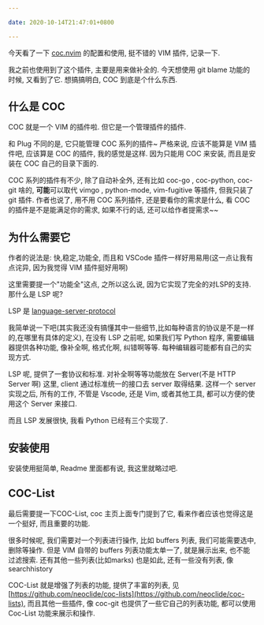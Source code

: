 ```yaml
---

date: 2020-10-14T21:47:01+0800

---
```


今天看了一下 [coc.nvim](https://github.com/neoclide/coc.nvim/) 的配置和使用, 挺不错的 VIM 插件, 记录一下.

我之前也使用到了这个插件, 主要是用来做补全的. 今天想使用 git blame 功能的时候, 又看到了它. 想搞搞明白, COC 到底是个什么东西.

## 什么是 COC

COC 就是一个 VIM 的插件啦. 但它是一个管理插件的插件.

和 Plug 不同的是, 它只能管理 COC 系列的插件~ 严格来说, 应该不能算是 VIM 插件吧, 应该算是 COC 的插件, 我的感觉是这样. 因为只能用 COC 来安装, 而且是安装在 COC 自己的目录下面的.

COC 系列的插件有不少, 除了自动补全外, 还有比如 coc-go , coc-python, coc-git 啥的, **可能**可以取代 vimgo , python-mode, vim-fugitive 等插件, 但我只装了 git 插件. 作者也说了, 用不用 COC 系列插件, 还是要看你的需求是什么, 看 COC 的插件是不是能满足你的需求, 如果不行的话, 还可以给作者提需求~~

## 为什么需要它

作者的说法是: 快,稳定,功能全, 而且和 VSCode 插件一样好用易用(这一点让我有点诧异, 因为我觉得 VIM 插件挺好用啊)

这里需要提一个"功能全"这点, 之所以这么说, 因为它实现了完全的对LSP的支持. 那什么是 LSP 呢?

LSP 是 [language-server-protocol](https://microsoft.github.io/language-server-protocol/specifications/specification-current/)

我简单说一下吧(其实我还没有搞懂其中一些细节,比如每种语言的协议是不是一样的,在哪里有具体的定义), 在没有 LSP 之前呢, 如果我们写 Python 程序, 需要编辑器提供各种功能, 像补全啊, 格式化啊, 纠错啊等等. 每种编辑器可能都有自己的实现方式.

LSP 呢, 提供了一套协议和标准. 对补全啊等等功能放在 Server(不是 HTTP Server 啊) 这里, client 通过标准统一的接口去 server 取得结果. 这样一个 server 实现之后, 所有的工作, 不管是 Vscode, 还是 Vim, 或者其他工具, 都可以方便的使用这个 Server 来接口.

而且 LSP 发展很快, 我看 Python 已经有三个实现了.

## 安装使用

安装使用挺简单, Readme 里面都有说, 我这里就略过吧.

## COC-List

最后需要提一下COC-List, coc 主页上面专门提到了它, 看来作者应该也觉得这是一个挺好, 而且重要的功能.

很多时候呢, 我们需要对一个列表进行操作, 比如 buffers 列表, 我们可能需要选中, 删除等操作. 但是 VIM 自带的 buffers 列表功能太单一了, 就是展示出来, 也不能过滤搜索. 还有其他一些列表(比如marks) 也是如此, 还有一些没有列表, 像 searchhistory

COC-List 就是增强了列表的功能, 提供了丰富的列表, 见[https://github.com/neoclide/coc-lists](https://github.com/neoclide/coc-lists), 而且其他一些插件, 像 coc-git 也提供了一些它自己的列表功能, 都可以使用 Coc-List 功能来展示和操作.

